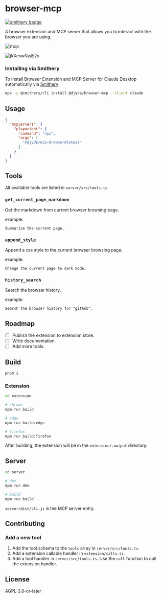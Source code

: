 # browser-mcp

[![smithery badge](https://smithery.ai/badge/@djyde/browser-mcp)](https://smithery.ai/server/@djyde/browser-mcp)

A browser extension and MCP server that allows you to interact with the browser you are using.

![mcp](https://github.com/user-attachments/assets/8464d4dc-7192-4d89-be05-bdcbaf0b5807)

![jkXeswNy@2x](https://github.com/user-attachments/assets/18c90714-5ec7-4d9d-ac24-74af1b6c907d)

### Installing via Smithery

To install Browser Extension and MCP Server for Claude Desktop automatically via [Smithery](https://smithery.ai/server/@djyde/browser-mcp):

```bash
npx -y @smithery/cli install @djyde/browser-mcp --client claude
```

## Usage

```json
{
  "mcpServers": {
    "playwright": {
      "command": "npx",
      "args": [
        "@djyde/mcp-browser@latest"
      ]
    }
  }
}
```

## Tools

All available tools are listed in `server/src/tools.ts`.

### `get_current_page_markdown`

Get the markdown from current browser browsing page.

example:

```
Summarize the current page.
```

### `append_style`

Append a css style to the current browser browsing page.

example:

```
Change the current page to dark mode.
```

### `history_search`

Search the browser history.

example:

```
Search the browser history for "github".
```

## Roadmap

- [ ] Publish the extension to extension store.
- [ ] Write documentation.
- [ ] Add more tools.

## Build

```bash
pnpm i
```

### Extension

```bash
cd extension

# chrome
npm run build

# edge
npm run build:edge

# firefox
npm run build:firefox
```

After building, the extension will be in the `extension/.output` directory.

## Server

```bash
cd server

# dev
npm run dev

# build
npm run build
```

`server/dist/cli.js` is the MCP server entry.

## Contributing

### Add a new tool

1. Add the tool schema to the `tools` array in `server/src/tools.ts`.
2. Add a extension callable handler in `extension/calls.ts`.
3. Add a tool handler in `server/src/tools.ts`. Use the `call` function to call the extension handler.

## License

AGPL-3.0-or-later
